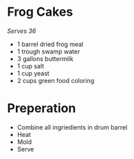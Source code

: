 # Frog Cakes

*Serves 36*

- 1 barrel dried frog meal
- 1 trough swamp water
- 3 gallons buttermilk
- 1 cup salt
- 1 cup yeast
- 2 cups green food coloring

# Preperation

- Combine all ingriedients in drum barrel
- Heat
- Mold
- Serve
